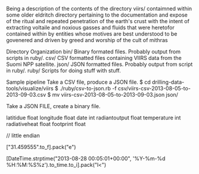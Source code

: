 Being a description of the contents of the directory viirs/ contaimned within some older eldritch directory pertaining to the documentation and expose of the ritual and repeated penetration of the earth's crust with the intent of extracting voltaile and noxious gasses and fluids that were heretofor contained within by entities whose motives are best understood to be govenered and driven by greed and worship of the cult of mithras


Directory Organization
bin/
 Binary formated files. Probably output from scripts in ruby/.
csv/
  CSV formatted files containing VIIRS data from the Suomi NPP satellite.
json/
  JSON formatted files. Probably output from script in ruby/.
ruby/
  Scripts for doing stuff with stuff.


Sample pipeline
Take a CSV file, produce a JSON file.
$ cd drilling-data-tools/visualize/viirs
$ ./ruby/csv-to-json.rb -f csv/viirs-csv-2013-08-05-to-2013-09-03.csv 
$ mv viirs-csv-2013-08-05-to-2013-09-03.json json/

Take a JSON FILE, create a binary file.

latitidue float
longitude float 
date int
radiantoutput float 
temperature int
radiativeheat float 
footprint float

// little endian

["31.459555".to_f].pack("e")



[DateTime.strptime("2013-08-28 00:05:01+00:00", '%Y-%m-%d %H:%M:%S%z').to_time.to_i].pack("l<")

